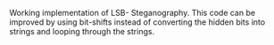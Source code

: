 Working implementation of LSB- Steganography.
This code can be improved by using bit-shifts instead of converting the hidden bits into strings and looping through the strings. 
